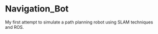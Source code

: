 # Navigation_Bot
 My first attempt to simulate a path planning robot using SLAM techniques and ROS. 
